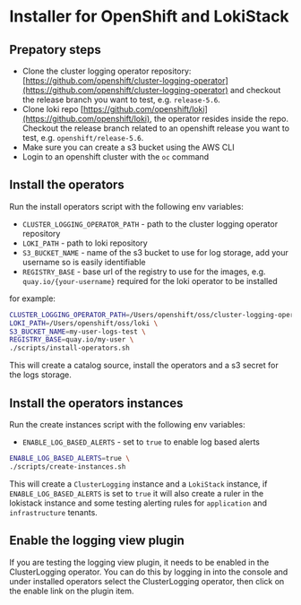 # Installer for OpenShift and LokiStack

## Prepatory steps

- Clone the cluster logging operator repository: [https://github.com/openshift/cluster-logging-operator](https://github.com/openshift/cluster-logging-operator) and checkout the release branch you want to test, e.g. `release-5.6`.
- Clone loki repo [https://github.com/openshift/loki](https://github.com/openshift/loki), the operator resides inside the repo. Checkout the release branch related to an openshift release you want to test, e.g. `openshift/release-5.6`.
- Make sure you can create a s3 bucket using the AWS CLI
- Login to an openshift cluster with the `oc` command

## Install the operators

Run the install operators script with the following env variables:

- `CLUSTER_LOGGING_OPERATOR_PATH` - path to the cluster logging operator repository
- `LOKI_PATH` - path to loki repository
- `S3_BUCKET_NAME` - name of the s3 bucket to use for log storage, add your username so is easily identifiable
- `REGISTRY_BASE` - base url of the registry to use for the images, e.g. `quay.io/{your-username}` required for the loki operator to be installed

for example:

```bash
CLUSTER_LOGGING_OPERATOR_PATH=/Users/openshift/oss/cluster-logging-operator \
LOKI_PATH=/Users/openshift/oss/loki \
S3_BUCKET_NAME=my-user-logs-test \
REGISTRY_BASE=quay.io/my-user \
./scripts/install-operators.sh
```

This will create a catalog source, install the operators and a s3 secret for the logs storage.

## Install the operators instances

Run the create instances script with the following env variables:

- `ENABLE_LOG_BASED_ALERTS` - set to `true` to enable log based alerts

```bash
ENABLE_LOG_BASED_ALERTS=true \
./scripts/create-instances.sh
```

This will create a `ClusterLogging` instance and a `LokiStack` instance, if `ENABLE_LOG_BASED_ALERTS` is set to `true` it will also create a ruler in the lokistack instance and some testing alerting rules for `application` and `infrastructure` tenants.

## Enable the logging view plugin

If you are testing the logging view plugin, it needs to be enabled in the ClusterLogging operator. You can do this by logging in into the console and under installed operators select the ClusterLogging operator, then click on the enable link on the plugin item.
